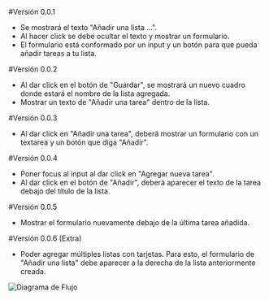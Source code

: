 #Versión 0.0.1

  + Se mostrará el texto "Añadir una lista ...".
  + Al hacer click se debe ocultar el texto y mostrar un formulario.
  + El formulario está conformado por un input y un botón para que pueda añadir tareas a tu lista.

#Versión 0.0.2

  + Al dar click en el botón de "Guardar", se mostrará un nuevo cuadro donde estará el nombre  de la lista agregada.
  + Mostrar un texto de "Añadir una tarea" dentro de la lista.

#Versión 0.0.3

  +  Al dar click en "Añadir una tarea", deberá mostrar un formulario con un textarea y un botón que diga "Añadir".

#Versión 0.0.4

  +  Poner focus al input al dar click en "Agregar nueva tarea".
  +  Al dar click en el botón de "Añadir", deberá aparecer el texto de la tarea debajo del título de la lista.

#Versión 0.0.5

  +  Mostrar el formulario nuevamente debajo de la última tarea añadida.

#Versión 0.0.6 (Extra)

  +  Poder agregar múltiples listas con tarjetas. Para esto, el formulario de "Añadir una lista" debe aparecer a la derecha de la lista anteriormente creada.

![Diagrama de Flujo](file:///C:/Users/Corei3/Documents/laboratoria-proyectos/sprint2/retos-de-codigo/Trello/assets/images/Trello.jpeg)